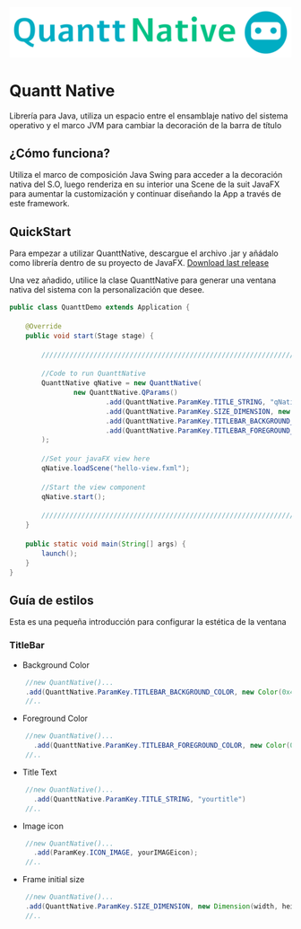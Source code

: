 ![QNBRAND](https://github.com/JoseLuisSaizLopez/QuanttNative/blob/master/qnative-logo.png)

# Quantt Native

Librería para Java, utiliza un espacio entre el ensamblaje nativo del sistema operativo y el marco JVM para cambiar la decoración de la barra de título


## ¿Cómo funciona?
Utiliza el marco de composición Java Swing para acceder a la decoración nativa del S.O, luego renderiza en su interior una Scene de la suit JavaFX para aumentar la customización y continuar diseñando la App a través de este framework.
## QuickStart

Para empezar a utilizar QuanttNative, descargue el archivo .jar y añádalo como librería dentro de su proyecto de JavaFX.
[Download last release](https://github.com/JoseLuisSaizLopez/QuanttNative/releases/tag/V1.0)

Una vez añadido, utilice la clase QuanttNative para generar una ventana nativa del sistema con la personalización que desee.

```java
public class QuanttDemo extends Application {

    @Override
    public void start(Stage stage) {
        
        ////////////////////////////////////////////////////////////////////////////////////////////////
        
        //Code to run QuanttNative
        QuanttNative qNative = new QuanttNative(
                new QuanttNative.QParams()
                        .add(QuanttNative.ParamKey.TITLE_STRING, "qNativeDemo")
                        .add(QuanttNative.ParamKey.SIZE_DIMENSION, new Dimension(720, 900))
                        .add(QuanttNative.ParamKey.TITLEBAR_BACKGROUND_COLOR, new Color(0x463088))
                        .add(QuanttNative.ParamKey.TITLEBAR_FOREGROUND_COLOR, new Color(0xC4C1DA))
        );
        
        //Set your javaFX view here
        qNative.loadScene("hello-view.fxml");
        
        //Start the view component
        qNative.start();
        
        //////////////////////////////////////////////////////////////////////////////////////////////
    }

    public static void main(String[] args) {
        launch();
    }
}
```
## Guía de estilos

Esta es una pequeña introducción para configurar la estética de la ventana

### TitleBar

- Background Color
```java 
    //new QuantNative()...
    .add(QuanttNative.ParamKey.TITLEBAR_BACKGROUND_COLOR, new Color(0x463088))
    //..
```

- Foreground Color
```java 
    //new QuantNative()...
      .add(QuanttNative.ParamKey.TITLEBAR_FOREGROUND_COLOR, new Color(0xC4C1DA))
    //..
```

- Title Text
```java 
    //new QuantNative()...
      .add(QuanttNative.ParamKey.TITLE_STRING, "yourtitle")
    //..
```

- Image icon
```java 
    //new QuantNative()...
      .add(ParamKey.ICON_IMAGE, yourIMAGEicon);
    //..
```

- Frame initial size
```java 
    //new QuantNative()...
    .add(QuanttNative.ParamKey.SIZE_DIMENSION, new Dimension(width, height))
    //..
```
